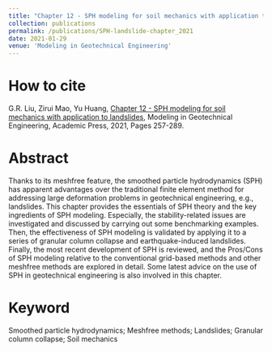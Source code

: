 ```yaml
---
title: "Chapter 12 - SPH modeling for soil mechanics with application to landslides"
collection: publications
permalink: /publications/SPH-landslide-chapter_2021
date: 2021-01-29
venue: 'Modeling in Geotechnical Engineering'
---
```


# How to cite 
G.R. Liu, Zirui Mao, Yu Huang, [Chapter 12 - SPH modeling for soil mechanics with application to landslides](https://www.sciencedirect.com/science/article/pii/B9780128212059000046?via%3Dihub), Modeling in Geotechnical Engineering, Academic Press, 2021, Pages 257-289. 

# Abstract
Thanks to its meshfree feature, the smoothed particle hydrodynamics (SPH) has apparent advantages over the traditional finite element method for addressing large deformation problems in geotechnical engineering, e.g., landslides. This chapter provides the essentials of SPH theory and the key ingredients of SPH modeling. Especially, the stability-related issues are investigated and discussed by carrying out some benchmarking examples. Then, the effectiveness of SPH modeling is validated by applying it to a series of granular column collapse and earthquake-induced landslides. Finally, the most recent development of SPH is reviewed, and the Pros/Cons of SPH modeling relative to the conventional grid-based methods and other meshfree methods are explored in detail. Some latest advice on the use of SPH in geotechnical engineering is also involved in this chapter.

# Keyword
Smoothed particle hydrodynamics; Meshfree methods; Landslides; Granular column collapse; Soil mechanics
